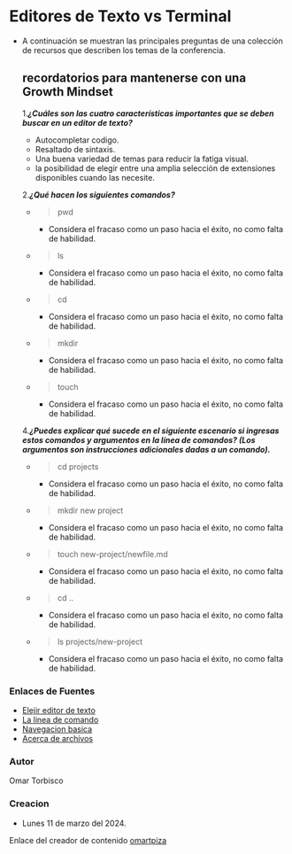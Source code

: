 # Editores de Texto vs Terminal
- A continuación se muestran las principales preguntas de una colección de recursos que describen los temas de la conferencia.
  ## recordatorios para mantenerse con una **Growth Mindset**
  
   1.***¿Cuáles son las cuatro características importantes que se deben buscar en un editor de texto?***
    - Autocompletar codigo.
    - Resaltado de sintaxis.
    - Una buena variedad de temas para reducir la fatiga visual.
    - la posibilidad de elegir entre una amplia selección de extensiones disponibles cuando las necesite.
      
   2.***¿Qué hacen los siguientes comandos?***
    - >pwd
      - Considera el fracaso como un paso hacia el éxito, no como falta de habilidad.
    - >ls
      - Considera el fracaso como un paso hacia el éxito, no como falta de habilidad.
    - >cd
      - Considera el fracaso como un paso hacia el éxito, no como falta de habilidad.
    - >mkdir
      - Considera el fracaso como un paso hacia el éxito, no como falta de habilidad.
    - >touch
      - Considera el fracaso como un paso hacia el éxito, no como falta de habilidad.
    
   4.***¿Puedes explicar qué sucede en el siguiente escenario si ingresas estos comandos y argumentos en la línea de comandos? (Los argumentos son instrucciones adicionales dadas a un comando).***

    - >cd projects
      - Considera el fracaso como un paso hacia el éxito, no como falta de habilidad.
    - >mkdir new project
      - Considera el fracaso como un paso hacia el éxito, no como falta de habilidad.
    - >touch new-project/newfile.md
      - Considera el fracaso como un paso hacia el éxito, no como falta de habilidad.
    - >cd ..
      - Considera el fracaso como un paso hacia el éxito, no como falta de habilidad.
    - >ls projects/new-project
      - Considera el fracaso como un paso hacia el éxito, no como falta de habilidad.
  
### Enlaces de Fuentes
-  [Elejir editor de texto](https://entertechschool.github.io/code-102-guide/curriculum/class-02/Choosing-A-Text-Editor-The-Older-Coder-es.pdf)
- [La linea de comando](https://ryanstutorials.net/linuxtutorial/commandline.php)
- [Navegacion basica](https://ryanstutorials.net/linuxtutorial/navigation.php)
- [Acerca de archivos](https://ryanstutorials.net/linuxtutorial/aboutfiles.php)

### Autor
Omar Torbisco

### Creacion
- Lunes 11 de marzo del 2024.

Enlace del creador de contenido [omartpiza](https://omartpiza.github.io/reading-notes/editortexto)
